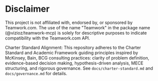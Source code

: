 # Disclaimer
This project is not affiliated with, endorsed by, or sponsored by Teamwork.com. The use of the name "Teamwork" in the package name (@vizioz/teamwork-mcp) is solely for descriptive purposes to indicate compatibility with the Teamwork.com API.

Charter Standard Alignment: This repository adheres to the Charter Standard and Academic Framework guiding principles inspired by McKinsey, Bain, BCG consulting practices: clarity of problem definition, evidence-based decision making, hypothesis-driven analysis, MECE structuring, and rigorous governance. See `docs/charter-standard.md` and `docs/governance.md` for details.
